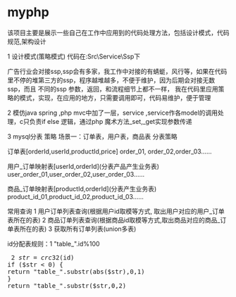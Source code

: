 # myphp
该项目主要是展示一些自己在工作中应用到的代码处理方法，包括设计模式，代码规范,架构设计

1 设计模式(策略模式)  代码在:Src\Service\Ssp下

  广告行业会对接ssp,ssp会有多家，我工作中对接的有蜻蜓，风行等，如果在代码里不停的堆第三方的ssp，程序越堆越多，不便于维护，因为后期会对接无数ssp，而且
  不同的ssp 参数，返回，和流程细节上都不一样，
  我在代码里应用策略的模式，实现，在应用的地方，只需要调用即可，代码易维护，便于管理
 
 
2 模仿java spring ,php mvc中加了一层，service ,service作各model的调用处理，c只负责if else 逻辑，通过php 魔术方法_set,_get实现参数传递

3 mysql分表 策略
  场景一：订单表，用户表，商品表 分表策略
  <p>订单表[orderId,userId,productId,price] order_01, order_02,order_03......</p>
  <p>用户_订单映射表[userId,orderId](分表产品产生业务表) user_order_01,user_order_02,user_order_03...... </p>
  <p>商品_订单映射表[productId,orderId](分表产生业务表) product_id_01,product_id_02,product_id_03......</p>
  常用查询  1 用户订单列表查询(根据用户id取模等方式, 取出用户对应的用户_订单表所在的表)
           2 商品订单列表查询(根据商品id取模等方式,取出商品对应的商品_订单表所在的表)
           3 获取所有订单列表(union多表)
           
  id分配表规则：1 "table_".id%100 <pre>
            2 $str = crc32($id)
             if ($str < 0) {
                return "table_".substr(abs($str),0,1)
             }
             return "table_".substr($str,0,2)
           
